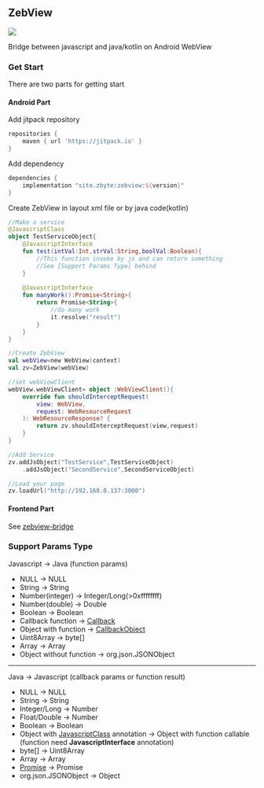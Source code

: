 ## ZebView

[![](https://jitpack.io/v/site.zbyte/zebview.svg)](https://jitpack.io/#site.zbyte/zebview)

Bridge between javascript and java/kotlin on Android WebView

### Get Start

There are two parts for getting start

#### Android Part

Add jitpack repository

```groovy
repositories {
    maven { url 'https://jitpack.io' }
}
```

Add dependency

```groovy
dependencies {
    implementation "site.zbyte:zebview:${version}"
}
```

Create ZebView in layout xml file or by java code(kotlin)

```kotlin
//Make a service
@JavascriptClass
object TestServiceObject{
    @JavascriptInterface
    fun test(intVal:Int,strVal:String,boolVal:Boolean){
        //This function invoke by js and can return something
        //See [Support Params Type] behind
    }
    
    @JavascriptInterface
    fun manyWork():Promise<String>{
        return Promise<String>{
            //do many work
            it.resolve("result")
        }
    }
}

//Create ZebView
val webView=new WebView(context)
val zv=ZebView(webView)

//set webViewClient
webView.webViewClient= object :WebViewClient(){
    override fun shouldInterceptRequest(
        view: WebView,
        request: WebResourceRequest
    ): WebResourceResponse? {
        return zv.shouldInterceptRequest(view,request)
    }
}

//Add Service
zv.addJsObject("TestService",TestServiceObject)
    .addJsObject("SecondService",SecondServiceObject)

//Load your page
zv.loadUrl("http://192.168.0.137:3000")
```

#### Frontend Part

See [zebview-bridge](https://github.com/gogogoghost/Zebview/tree/master/frontend)

### Support Params Type

Javascript -> Java (function params)

- NULL -> NULL
- String -> String
- Number(integer) -> Integer/Long(>0xffffffff)
- Number(double) -> Double
- Boolean -> Boolean
- Callback function -> [Callback](https://github.com/gogogoghost/ZebView/blob/master/zebview/src/main/java/site/zbyte/zebview/callback/Callback.kt)
- Object with function -> [CallbackObject](https://github.com/gogogoghost/ZebView/blob/master/zebview/src/main/java/site/zbyte/zebview/callback/CallbackObject.kt)
- Uint8Array -> byte[]
- Array -> Array<Any>
- Object without function -> org.json.JSONObject

---

Java -> Javascript (callback params or function result)

- NULL -> NULL
- String -> String
- Integer/Long -> Number
- Float/Double -> Number
- Boolean -> Boolean
- Object with [JavascriptClass](https://github.com/gogogoghost/ZebView/blob/master/zebview/src/main/java/site/zbyte/zebview/JavascriptClass.kt) annotation -> Object with function callable (function need **JavascriptInterface** annotation)
- byte[] -> Uint8Array
- Array<Any> -> Array
- [Promise](https://github.com/gogogoghost/ZebView/blob/master/zebview/src/main/java/site/zbyte/zebview/Promise.kt)<T> -> Promise<T>
- org.json.JSONObject -> Object